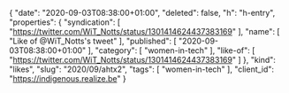 {
  "date": "2020-09-03T08:38:00+01:00",
  "deleted": false,
  "h": "h-entry",
  "properties": {
    "syndication": [
      "https://twitter.com/WiT_Notts/status/1301414624437383169"
    ],
    "name": [
      "Like of @WiT_Notts's tweet"
    ],
    "published": [
      "2020-09-03T08:38:00+01:00"
    ],
    "category": [
      "women-in-tech"
    ],
    "like-of": [
      "https://twitter.com/WiT_Notts/status/1301414624437383169"
    ]
  },
  "kind": "likes",
  "slug": "2020/09/ahtx2",
  "tags": [
    "women-in-tech"
  ],
  "client_id": "https://indigenous.realize.be"
}
